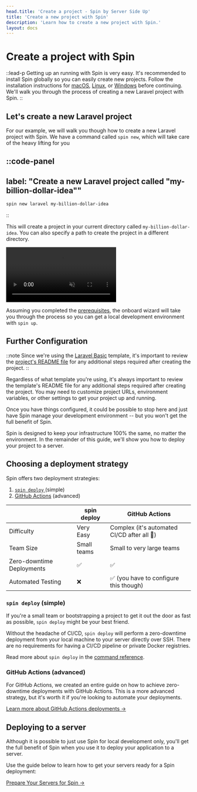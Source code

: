 ```yaml
---
head.title: 'Create a project - Spin by Server Side Up'
title: 'Create a new project with Spin'
description: 'Learn how to create a new project with Spin.'
layout: docs
---
```


# Create a project with Spin
::lead-p
Getting up an running with Spin is very easy. It's recommended to install Spin globally so you can easily create new projects. Follow the installation instructions for [macOS](/docs/installation/install-macos/), [Linux](/docs/installation/install-linux), or [Windows](/docs/installation/install-windows) before continuing. We'll walk you through the process of creating a new Laravel project with Spin.
::

## Let's create a new Laravel project
For our example, we will walk you though how to create a new Laravel project with Spin. We have a command called `spin new`, which will take care of the heavy lifting for you

::code-panel
---
label: "Create a new Laravel project called \"my-billion-dollar-idea\""
---
```bash
spin new laravel my-billion-dollar-idea
```
::

This will create a project in your current directory called `my-billion-dollar-idea`. You can also specify a path to create the project in a different directory.

<p>
    <video autoplay muted loop playsinline>
        <source src="https://spin-public-assets.serversideup.net/spin-demo_spin-up.mp4"/>
    </video>
</p>

Assuming you completed the [prerequisites](/docs/getting-started/prerequisites), the onboard wizard will take you through the process so you can get a local development environment with `spin up`.

## Further Configuration
::note
Since we're using the [Laravel Basic](/docs/project-templates/laravel-basic) template, it's important to review the [project's README file](https://github.com/serversideup/spin-template-laravel-basic) for any additional steps required after creating the project. 
::

Regardless of what template you're using, it's always important to review the template's README file for any additional steps required after creating the project. You may need to customize project URLs, environment variables, or other settings to get your project up and running.

Once you have things configured, it could be possible to stop here and just have Spin manage your development environment -- but you won't get the full benefit of Spin.

Spin is designed to keep your infrastructure 100% the same, no matter the environment. In the remainder of this guide, we'll show you how to deploy your project to a server.

## Choosing a deployment strategy
Spin offers two deployment strategies:

1. [`spin deploy` ](/docs/command-reference/deploy) (simple)
1. [GitHub Actions](/docs/advanced/zero-downtime-deployments-with-github-actions) (advanced)

|                         | spin deploy          | GitHub Actions |
|-------------------------|----------------------|-------------------------|
| Difficulty | Very Easy | Complex (it's automated CI/CD after all 🤪) |
| Team Size | Small teams | Small to very large teams |
| Zero-downtime Deployments | ✅ | ✅ |
| Automated Testing | ❌ | ✅ (you have to configure this though) |


### `spin deploy` (simple)
If you're a small team or bootstrapping a project to get it out the door as fast as possible, `spin deploy` might be your best friend.

Without the headache of CI/CD, `spin deploy` will perform a zero-downtime deployment from your local machine to your server directly over SSH. There are no requirements for having a CI/CD pipeline or private Docker registries.

Read more about `spin deploy` in the [command reference](/docs/command-reference/deploy).

### GitHub Actions (advanced)
For GitHub Actions, we created an entire guide on how to achieve zero-downtime deployments with GitHub Actions. This is a more advanced strategy, but it's worth it if you're looking to automate your deployments.

[Learn more about GitHub Actions deployments →](/docs/advanced/zero-downtime-deployments-with-github-actions)

## Deploying to a server
Although it is possible to just use Spin for local development only, you'll get the full benefit of Spin when you use it to deploy your application to a server.

Use the guide below to learn how to get your servers ready for a Spin deployment:

[Prepare Your Servers for Spin →](/docs/guide/preparing-your-servers-for-spin)